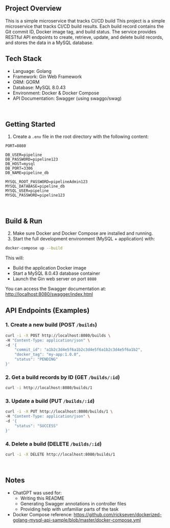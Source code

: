 ## Project Overview
This is a simple microservice that tracks CI/CD build This project is a simple microservice that tracks CI/CD build results.
Each build record contains the Git commit ID, Docker image tag, and build status.
The service provides RESTful API endpoints to create, retrieve, update, and delete build records, and stores the data in a MySQL database.


## Tech Stack

- Language: Golang
- Framework: Gin Web Framework
- ORM: GORM
- Database: MySQL 8.0.43
- Environment: Docker & Docker Compose
- API Documentation: Swagger (using swaggo/swag)
<br>

## Getting Started

1. Create a `.env` file in the root directory with the following content:

```env
PORT=8080

DB_USER=pipeline
DB_PASSWORD=pipeline123
DB_HOST=mysql
DB_PORT=3306
DB_NAME=pipeline_db

MYSQL_ROOT_PASSWORD=pipelineAdmin123
MYSQL_DATABASE=pipeline_db
MYSQL_USER=pipeline
MYSQL_PASSWORD=pipeline123
```
<br>

## Build & Run

2. Make sure Docker and Docker Compose are installed and running.
3. Start the full development environment (MySQL + application) with:

```bash
docker-compose up --build
```

This will:
- Build the application Docker image
- Start a MySQL 8.0.43 database container
- Launch the Gin web server on port `8080`

You can access the Swagger documentation at:
[http://localhost:8080/swagger/index.html](http://localhost:8080/swagger/index.html)

## API Endpoints (Examples)

### 1. Create a new build (POST `/builds`)
```bash
curl -i -X POST http://localhost:8080/builds \
-H "Content-Type: application/json" \
-d '{
    "commit_id": "a1b2c3d4e5f6a1b2c3d4e5f6a1b2c3d4e5f6a1b2",
    "docker_tag": "my-app:1.0.0",
    "status": "PENDING"
}'
```

### 2. Get a build records by ID (GET `/builds/:id`)
```bash
curl -i http://localhost:8080/builds/1
```

### 3. Update a build (PUT `/builds/:id`)
```bash
curl -i -X PUT http://localhost:8080/builds/1 \
-H "Content-Type: application/json" \
-d '{
    "status": "SUCCESS"
}'
```

### 4. Delete a build (DELETE `/builds/:id`)
```bash
curl -i -X DELETE http://localhost:8080/builds/1
```
<br>

## Notes
- ChatGPT was used for:
  - Writing this README
  - Generating Swagger annotations in controller files
  - Providing help with unfamiliar parts of the task
- Docker Compose reference:
  https://github.com/rickseven/dockerized-golang-mysql-api-sample/blob/master/docker-compose.yml